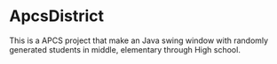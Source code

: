 # ApcsDistrict
This is a APCS project that make an Java swing window with randomly generated students in middle, elementary through High school.
